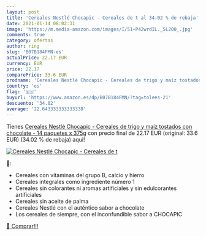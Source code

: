 ```yaml
---
layout: post
title: 'Cereales Nestlé Chocapic - Cereales de t al 34.02 % de rebaja'
date: 2021-01-14 08:02:31
image: 'https://m.media-amazon.com/images/I/51+P42wrdIL._SL200_.jpg'
comments: true
category: ofertas
author: ring
slug: 'B07B184FMN-es'
actualPrice: 22.17 EUR
currency: EUR
price: 22.17
comparePrice: 33.6 EUR
prodname: 'Cereales Nestlé Chocapic - Cereales de trigo y maíz tostados con chocolate - 14 paquetes x 375g'
country: 'es'
flag: '🇪🇸'
buyurl: 'https://www.amazon.es/dp/B07B184FMN/?tag=tolees-21'
descuento: '34.02'
average: '22.643333333333338'
---
```


Tienes [Cereales Nestlé Chocapic - Cereales de trigo y maíz tostados con chocolate - 14 paquetes x 375g](https://www.amazon.es/dp/B07B184FMN/?tag=tolees-21) con precio final de  22.17 EUR (original: 33.6 EUR) (34.02 %  de rebaja) aqui!

[![Cereales Nestlé Chocapic - Cereales de t](https://m.media-amazon.com/images/I/51+P42wrdIL._SL200_.jpg)](https://www.amazon.es/dp/B07B184FMN/?tag=tolees-21)

🔎:

- Cereales con vitaminas del grupo B, calcio y hierro
- Cereales integrales como ingrediente número 1
- Cereales sin colorantes ni aromas artificiales y sin edulcorantes artificiales
- Cereales sin aceite de palma
- Cereales Nestlé con el auténtico sabor a chocolate
- Los cereales de siempre, con el inconfundible sabor a CHOCAPIC

[🛒 Comprar!!!](https://www.amazon.es/dp/B07B184FMN/?tag=tolees-21)
